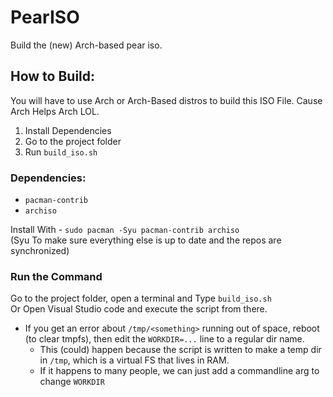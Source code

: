 # PearISO
Build the (new) Arch-based pear iso.

## How to Build:
You will have to use Arch or Arch-Based distros to build this ISO File. Cause Arch Helps Arch LOL.
1. Install Dependencies
2. Go to the project folder
3. Run `build_iso.sh`

### Dependencies:
* `pacman-contrib`
* `archiso`

Install With - `sudo pacman -Syu pacman-contrib archiso`<br />
(Syu To make sure everything else is up to date and the repos are synchronized)
### Run the Command
Go to the project folder, open a terminal and Type `build_iso.sh`<br />
Or Open Visual Studio code and execute the script from there.
* If you get an error about `/tmp/<something>` running out of space, reboot (to clear tmpfs), then edit the `WORKDIR=...` line to a regular dir name.
    * This (could) happen because the script is written to make a temp dir in `/tmp`, which is a virtual FS that lives in RAM.
    * If it happens to many people, we can just add a commandline arg to change `WORKDIR`

